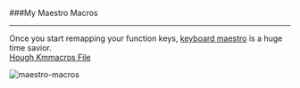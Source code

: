 ###My Maestro Macros

***

Once you start remapping your function keys, [keyboard maestro](http://www.keyboardmaestro.com/main/) is a huge time savior.  
[Hough Kmmacros File](https://github.com/chrishough/myconfigurations/raw/master/software/maestro/noconformity.kmmacros)

![maestro-macros](https://github.com/chrishough/myconfigurations/raw/master/graphics/maestro-screenshots/maestro-macros.png)
